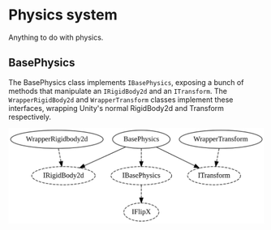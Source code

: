 # Physics system

Anything to do with physics.

## BasePhysics

The BasePhysics class implements `IBasePhysics`, exposing a bunch of methods that manipulate
an `IRigidBody2d` and an `ITransform`. The `WrapperRigidBody2d` and `WrapperTransform` classes
implement these interfaces, wrapping Unity's normal RigidBody2d and Transform respectively.

![Physics system](BasePhysics.svg)

